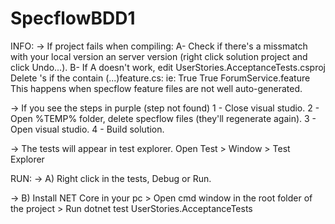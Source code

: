 # SpecflowBDD1

INFO:
-> If project fails when compiling:
	A- Check if there's a missmatch with your local version an server version (right click solution project and click Undo...).
	B- If A doesn't work, edit UserStories.AcceptanceTests.csproj Delete <ItemGroup>'s if the contain (...)feature.cs:
		ie:
		<ItemGroup>
			<Compile Update="Features\ForumService\ForumService.feature.cs">
			  <DesignTime>True</DesignTime>
			  <AutoGen>True</AutoGen>
			  <DependentUpon>ForumService.feature</DependentUpon>
			</Compile>
		</ItemGroup>
		This happens when specflow feature files are not well auto-generated.

-> If you see the steps in purple (step not found)
	1 - Close visual studio.
	2 - Open %TEMP% folder, delete specflow files (they'll regenerate again).
	3 - Open visual studio.
	4 - Build solution.
	
-> The tests will appear in test explorer. Open Test > Window > Test Explorer

RUN:
-> A) Right click in the tests, Debug or Run.

-> B) Install NET Core in your pc > Open cmd window in the root folder of the project > Run dotnet test UserStories.AcceptanceTests
